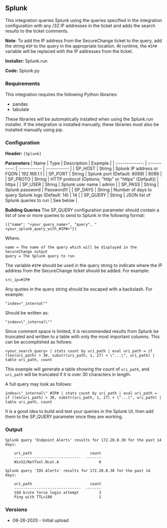 ## Splunk
This integration queries Splunk using the queries specified in the integration configuration with any /32 IP addresses in the ticket and adds the search results to the ticket comments.

**Note**: To add the IP address from the SecureChange ticket to the query, add the string `#IP` to the query in the appropriate location.  At runtime, the `#IP#` variable will be replaced with the IP addresses from the ticket.

**Installer:** Splunk.run

**Code:** Splunk.py

### Requirements

This integration requires the following Python libraries:

- pandas
- tabulate

These libraries will be automatically installed when using the Splunk.run installer.  If the integration is installed manually, these libraries must also be installed manually using pip.

### Configuration

**Header:** `[Splunk]`

**Parameters**
| Name | Type | Description | Example |
| :-------------: | :----------: | :----------- | :----------- |
| SP_HOST | String | Splunk IP address or FQDN | 192.168.1.1 |
| SP_PORT | String | Splunk port (Default: 8089) | 8089 |
| SP_PROTO | String | HTTP protocol (Options: "http" or "https" (Default)) | https |
| SP_USER | String | Splunk user name | admin |
| SP_PASS | String | Splunk password | Password1! |
| SP_DAYS | String | Number of days to query Splunk logs (Default: 14) | 14 |
| SP_QUERY | String | JSON list of Splunk queries to run | See below |

**Building Queries**
The SP_QUERY configuration parameter should contain a list of one or more queries to send to Splunk in the following format:

    [{"name": "<your_query_name>", "query", "<your_splunk_query_with_#IP#>"}]

Where:

    name = The name of the query which will be displayed in the SecureChange output
    query = The Splunk query to run

The variable `#IP#` should be used in the query string to indicate where the IP address from the SecureChange ticket should be added.  For example:

    src_ip=#IP#

Any quotes in the query string should be escaped with a backslash.  For example:

    "index="_internal""

Should be written as:

    "index=\"_internal\""
    
Since comment space is limited, it is recommended results from Splunk be truncated and written to a table with only the most important columns.  This can be accomplished as follows:

    <your_search_query> | stats count by uri_path | eval uri_path = if (len(uri_path) > 30, substr(uri_path, 1, 27) + \"...\", uri_path) | table uri_path, count
    
This example will generate a table showing the count of `uri_path`, and `uri_path`  will be truncated if it is over 30 characters in length.

A full query may look as follows:

    index=\"_internal\" #IP# | stats count by uri_path | eval uri_path = if (len(uri_path) > 30, substr(uri_path, 1, 27) + \"...\", uri_path) | table uri_path, count
    
It is a good idea to build and test your queries in the Splunk UI, then add them to the SP_QUERY parameter once they are working.

### Output

    Splunk query 'Endpoint Alerts' results for 172.20.0.30 for the past 14 days:

        uri_path                          count
        ------------------------------  -------
        Win32/NetTool.Ncat.A                  6

    Splunk query 'IDS Alerts' results for 172.20.0.30 for the past 14 days:

        uri_path                          count
        ------------------------------  -------
        SSH brute force login attempt         3
        Ping with TTL=100                     1

### Versions
- 08-26-2020 - Initial upload
